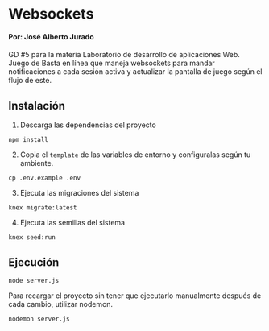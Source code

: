 # Websockets
#### Por: José Alberto Jurado

GD #5 para la materia Laboratorio de desarrollo de aplicaciones
Web. Juego de Basta en línea que maneja websockets para mandar notificaciones
a cada sesión activa y actualizar la pantalla de juego según el flujo de este.

## Instalación

1. Descarga las dependencias del proyecto
```shell
npm install
```

2. Copia el `template` de las variables de entorno y configuralas según tu ambiente.
```shell
cp .env.example .env
```

3. Ejecuta las migraciones del sistema
```shell
knex migrate:latest
```

4. Ejecuta las semillas del sistema
```
knex seed:run
```

## Ejecución
```
node server.js
```
Para recargar el proyecto sin tener que ejecutarlo manualmente
después de cada cambio, utilizar nodemon.
```
nodemon server.js
```
